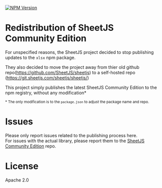 [![NPM Version](https://img.shields.io/npm/v/sheetjs-ce-unofficial?logo=npm&logoColor=%23CB3837&labelColor=%23FFF&color=000)](https://www.npmjs.com/package/sheetjs-ce-unofficial)
# Redistribution of SheetJS Community Edition 

For unspecified reasons, the SheetJS project decided to stop publishing updates to the `xlsx` npm package.  

They also decided to move the project away from thier old github repo(https://github.com/SheetJS/sheetjs) 
to a self-hosted repo (https://git.sheetjs.com/sheetjs/sheetjs/)

This project simply publishes the latest SheetJS Community Edition to the npm registry, without any modification*


<sub>* The only modification is to the `package.json` to adjust the package name and repo.</sub>


# Issues
Please only report issues related to the publishing process here.   
For issues with the actual library, please report them to the [SheetJS Community Edition](https://git.sheetjs.com/sheetjs/sheetjs/issues) repo.

# License
Apache 2.0 
